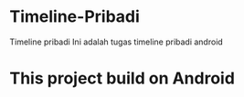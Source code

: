 # Timeline-Pribadi
Timeline pribadi
Ini adalah tugas timeline pribadi android
# This project build on Android
